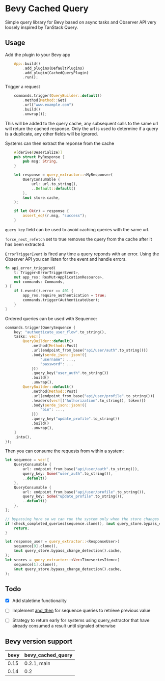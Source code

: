 # Bevy Cached Query

Simple query library for Bevy based on async tasks and Observer API very loosely inspired by TanStack Query.

## Usage

Add the plugin to your Bevy app

```rust
    App::build()
        .add_plugins(DefaultPlugins)
        .add_plugin(CachedQueryPlugin)
        .run();
```

Trigger a request

```rust
    commands.trigger(QueryBuilder::default()
        .method(Method::Get)
        .url("www.example.com")
        .build()
        .unwrap());
```

This will be added to the query cache, any subsequent calls to the same url will return the cached response.
Only the url is used to determine if a query is a duplicate, any other fields will be ignored.

Systems can then extract the reponse from the cache

```rust
    #[derive(Deserialize)]
    pub struct MyResponse {
        pub msg: String,
    }

    let response = query_extractor::<MyResponse>(
        QueryConsumable {
            url: url.to_string(),
            ..Default::default()
        },
        &mut store.cache,
    );

    if let Ok(r) = response {
        assert_eq!(r.msg, "success");
    }
```

`query_key` field can be used to avoid caching queries with the same url.

`force_next_refetch` set to true removes the query from the cache after it has been extracted.

`ErrorTriggerEvent` is fired any time a query reponds with an error. Using the Observer API you can listen for the event and handle errors.

```rust
fn api_error_triggered(
    t: Trigger<ErrorTriggerEvent>,
    mut app_res: ResMut<ApplicationResource>,
    mut commands: Commands,
) {
    if t.event().error == 401 {
        app_res.require_authentication = true;
        commands.trigger(AuthenticateUser);
    }
}
```

Ordered queries can be used with Sequence:

```rust
commands.trigger(QuerySequence {
    key: "authenticate_user_flow".to_string(),
    tasks: vec![
        QueryBuilder::default()
            .method(Method::Post)
            .url(endpoint_from_base("api/user/auth".to_string()))
            .body(serde_json::json!({
                "username": ...,
                "password": ...
            }))
            .query_key("user_auth".to_string())
            .build()
            .unwrap(),
        QueryBuilder::default()
            .method(Method::Post)
            .url(endpoint_from_base("api/user/profile".to_string()))
            .headers(vec![("Authorization".to_string(), token)])
            .body(serde_json::json!({
                "bio": ...,
            }))
            .query_key("update_profile".to_string())
            .build()
            .unwrap(),
    ]
    .into(),
});
```

Then you can consume the requests from within a system:
```rust
let sequence = vec![
    QueryConsumable {
        url: endpoint_from_base("api/user/auth".to_string()),
        query_key: Some("user_auth".to_string()),
        ..default()
    },
    QueryConsumable {
        url: endpoint_from_base("api/user/profile".to_string()),
        query_key: Some("update_profile".to_string()),
        ..default()
    },
];

// bypassing here so we can run the system only when the store changes
if !check_completed_queries(sequence.clone(), &mut query_store.bypass_change_detection().cache) {
    return;
}

let response_user = query_extractor::<ResponseUser>(
    sequence[0].clone(),
    &mut query_store.bypass_change_detection().cache,
);
let scores = query_extractor::<Vec<TimeseriesItem>>(
    sequence[1].clone(),
    &mut query_store.bypass_change_detection().cache,
);
```

## Todo

- [x] Add staletime functionality
- [ ] Implement [and_then](https://doc.rust-lang.org/std/option/enum.Option.html#method.and_then) for sequence queries to retrieve previous value
- [ ] Strategy to return early for systems using query_extractor that have already consumed a result until signaled otherwise


## Bevy version support

| bevy | bevy_cached_query |
| ---- | ----------------- |
| 0.15 | 0.2.1, main       |
| 0.14 | 0.2 |

